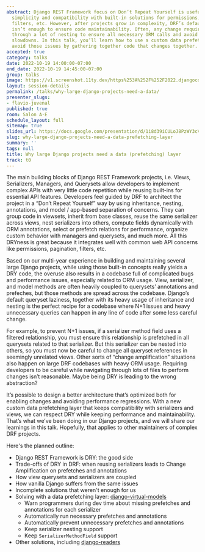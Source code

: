 ```yaml
---
abstract: Django REST Framework focus on Don’t Repeat Yourself is useful for code
  simplicity and compatibility with built-in solutions for permissions, pagination,
  filters, etc. However, after projects grow in complexity, DRF’s default architecture
  isn’t enough to ensure code maintainability. Often, any change requires navigating
  through a lot of nesting to ensure all necessary ORM calls and avoid serious performance
  slowdowns. In this talk, you’ll learn how to use a custom data prefetch layer to
  avoid those issues by gathering together code that changes together.
accepted: true
category: talks
date: 2022-10-19 14:00:00-07:00
end_date: 2022-10-19 14:45:00-07:00
group: talks
image: https://v1.screenshot.11ty.dev/https%253A%252F%252F2022.djangocon.us%252Fpresenters%252Fflavio-juvenal%252F/opengraph/
layout: session-details
permalink: /talks/why-large-django-projects-need-a-data/
presenter_slugs:
- flavio-juvenal
published: true
room: Salon A-E
schedule_layout: full
sitemap: true
slides_url: https://docs.google.com/presentation/d/1i8d39iCULoJ8PzWY3cVGw1iMRQXdIHzXFfoS9HVA0_g/edit?usp=drivesdk
slug: why-large-django-projects-need-a-data-prefetching-layer
summary: ''
tags: null
title: Why large Django projects need a data (prefetching) layer
track: t0
---
```


The main building blocks of Django REST Framework projects, i.e. Views, Serializers, Managers, and Querysets allow developers to implement complex APIs with very little code repetition while reusing built-ins for essential API features. Developers feel guided by DRF to architect the project in a “Don’t Repeat Yourself” way by using inheritance, nesting, annotations, and model / app-based separation of concerns. They can group code in viewsets, inherit from base classes, reuse the same serializer across views, nest serializers into others, compute fields dynamically with ORM annotations, select or prefetch relations for performance, organize custom behavior with managers and querysets, and much more. All this DRYness is great because it integrates well with common web API concerns like permissions, pagination, filters, etc.

Based on our multi-year experience in building and maintaining several large Django projects, while using those built-in concepts really yields a DRY code, the overuse also results in a codebase full of complicated bugs and performance issues, especially related to ORM usage. View, serializer, and model methods are often heavily coupled to querysets’ annotations and prefeches, but those methods are spread across the codebase. Django’s default queryset laziness, together with its heavy usage of inheritance and nesting is the perfect recipe for a codebase where N+1 issues and heavy unnecessary queries can happen in any line of code after some less careful change.

For example, to prevent N+1 issues, if a serializer method field uses a filtered relationship, you must ensure this relationship is prefetched in all querysets related to that serializer. But this serializer can be nested into others, so you must now be careful to change all queryset references in seemingly unrelated views. Other sorts of “change amplification” situations also happen on large DRF codebases with heavy ORM usage. Requiring developers to be careful while navigating through lots of files to perform changes isn’t reasonable. Maybe being DRY is leading to the wrong abstraction?

It’s possible to design a better architecture that’s optimized both for enabling changes and avoiding performance regressions. With a new custom data prefetching layer that keeps compatibility with serializers and views, we can respect DRY while keeping performance and maintainability. That’s what we’ve been doing in our Django projects, and we will share our learnings in this talk. Hopefully, that applies to other maintainers of complex DRF projects.

Here's the planned outline:
- Django REST Framework is DRY: the good side
- Trade-offs of DRY in DRF: when reusing serializers leads to Change Amplification on prefetches and annotations
- How view querysets and serializers are coupled
- How vanilla Django suffers from the same issues
- Incomplete solutions that weren't enough for us
- Solving with a data prefetching layer: [django-virtual-models](https://github.com/vintasoftware/django-virtual-models/)
  - Warn programmers during dev time about missing prefetches and annotations for each serializer
  - Automatically run necessary prefetches and annotations
  - Automatically prevent unnecessary prefetches and annotations
  - Keep serializer nesting support
  - Keep `SerializerMethodField` support
- Other solutions, including [django-readers](https://github.com/dabapps/django-readers/)
